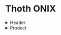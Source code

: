 # Thoth ONIX

<details>
  <summary>Header</summary>
  
  `Mandatory` `Composable`
    
  File information.
  
<details>
  <summary>Sender</summary>
  
  `Mandatory` `Composable`
  
  Information about the entity sending the file.
  
<details>
  <summary>SenderName</summary>
      
  `Mandatory`
  
  The name of the entity sending the file.
  
</details>

<details>
  <summary>EmailAddress</summary>

  `Mandatory`

  Email address of contact at sending entity.
  
</details>

</details>

<details>
  <summary>SentDateTime</summary>
    
  `Mandatory`
  
  Specifies the date and time when the file is being sent.

  YYYYMMDDThhmmss (Date e time) format recommended.
  
</details>

</details>

<details>
  <summary>Product</summary>
  
  `Mandatory` `Composable` `Repeatable`
  
  Information about the publication.

  Mandatory for each publication in the file; at least one `<Product>` tag should be included per file.
  
<details>
  <summary>RecordReference</summary>

  `Mandatory`

  Identify the information record which you send out about that product.

  **ISBN** recommended.
  
</details>

<details>
  <summary>NotificationType</summary>

  `Mandatory`

  Indicates the type of notification or update which you are sending
  
  Default: 03 (Notification confirmed on publication)

</details>

<details>
  <summary>ProductIdentifier</summary>

  `Mandatory` `Composable` `Repeatable`

  An identifier of the product.
    
<details>
  <summary>ProductIDType</summary>
  
  `Mandatory`

  ONIX code specifying the Product Identifier type provided.

  Mandatory in each occurrence of the `<ProductIdentifier>`.

  Available codes:
  <table>
    <tr>
      <th>ONIX Code</th>
      <th>Description</th>
    </tr>
    <tr>
      <td>01</td>
      <td>Proprietary</td>
    </tr>
    <tr>
      <td>06</td>
      <td>DOI</td>
    </tr>
    <tr>
      <td>13</td>
      <td>LCCN</td>
    </tr>
    <tr>
      <td>15</td>
      <td>ISBN-13</td>
    </tr>
    <tr>
      <td>23</td>
      <td>OCLC</td>
    </tr>
  </table>
</details>

<details>
  <summary>IDTypeName</summary>
  
  `Optional`
  
  A name which identifies a proprietary identifier.
  
  Must be used when, and only when, the code in the `<ProductIDType>` element indicates a proprietary identifier (ONIX code 01).
  
</details>

<details>
  <summary>IDValue</summary>

  `Mandatory`

  The identifier value of the type specified in the `<ProductIDType>` element.
  
  Mandatory in each occurrence of the `<ProductIdentifier>`.
  
</details>

</details>

<details>
  <summary>DescriptiveDetail</summary>

  `Mandatory`

  Description of the form and content of a product.

  Mandatory in any `<Product>` record.
  
<details>
  <summary>ProductComposition</summary>

  `Mandatory`

  ONIX code which indicates whether a product consists of a single item or multiple items. 
  
  Mandatory in an occurrence of <DescriptiveDetail>.

  Only `00` (Single-component retail product) currently available.
  
</details>

<details>
  <summary>ProductForm</summary>

  `Mandatory`

  Indicates the primary form of a product.

  Mandatory in an occurrence of <DescriptiveDetail>.

  Available codes:
  <table>
    <tr>
      <th>ONIX Code</th>
      <th>Description</th>
    </tr>
    <tr>
      <td>AN</td>
      <td>Downloadable and online audio file</td>
    </tr>
    <tr>
      <td>BB</td>
      <td>Hardback</td>
    </tr>
    <tr>
      <td>BC</td>
      <td>Paperback</td>
    </tr>
    <tr>
      <td>EB</td>
      <td>Digital download and online</td>
    </tr>
  </table>
  
</details>

<details>
  <summary>ProductFormDetail</summary>

  `Optional`

  Specifies the digital format.

  Mandatory when specifying a digital `<ProductForm>` (AN and EB).

  Available codes:

  **AN**
  <table>
    <tr>
      <th>ONIX Code</th>
      <th>Description</th>
    </tr>
    <tr>
      <td>A103</td>
      <td>MP3 format</td>
    </tr>
    <tr>
      <td>A104</td>
      <td>WAV format</td>
    </tr>
  </table>

  **EB**
  <table>
    <tr>
      <th>ONIX Code</th>
      <th>Description</th>
    </tr>
    <tr>
      <td>E100</td>
      <td>Other (use to Fiction Book)</td>
    </tr>
    <tr>
      <td>E101</td>
      <td>EPUB</td>
    </tr>
    <tr>
      <td>E104</td>
      <td>DOCX</td>
    </tr>
    <tr>
      <td>E105</td>
      <td>HTML</td>
    </tr>
    <tr>
      <td>E107</td>
      <td>PDF</td>
    </tr>
    <tr>
      <td>E113</td>
      <td>XHTML</td>
    </tr>
    <tr>
      <td>E116</td>
      <td>Amazon Kindle</td>
    </tr>
    <tr>
      <td>E127</td>
      <td>Mobipocket</td>
    </tr>
  </table>
  
</details>
    <details>
        <summary>PrimaryContentType</summary>
    </details>
    <details>
        <summary>Measure</summary>
        <details>
            <summary>MeasureType</summary>
        </details>
        <details>
            <summary>Measurement</summary>
        </details>
        <details>
            <summary>MeasureUnitCode</summary>
        </details>
    </details>
    <details>
        <summary>EpubLicense</summary>
        <details>
            <summary>EpubLicenseName</summary>
        </details>
        <details>
            <summary>EpubLicenseExpression</summary>
            <details>
                <summary>EpubLicenseExpressionType</summary>
            </details>
            <details>
                <summary>EpubLicenseExpressionLink</summary>
            </details>
        </details>  
    </details>
    <details>
        <summary>TitleDetail</summary>
        <details>
            <summary>TitleType</summary>
        </details>
        <details>
            <summary>TitleElement</summary>
            <details>
                <summary>TitleElementLevel</summary>
            </details>
            <details>
                <summary>TitleText</summary>
            </details>
            <details>
                <summary>Subtitle</summary>
            </details>
        </details>
    </details>
    <details>
        <summary>Contributor</summary>
        <details>
            <summary>SequenceNumber</summary>
        </details>
        <details>
            <summary>ContributorRole</summary>
        </details>
        <details>
            <summary>NameIdentifier</summary>
            <details>
                <summary>NameIDType</summary>
            </details>
            <details>
                <summary>IDValue</summary>
            </details>
        </details>
        <details>
            <summary>PersonName</summary>
        </details>
        <details>
            <summary>NamesBeforeKey</summary>
        </details>
        <details>
            <summary>KeyNames</summary>
        </details>
        <details>
            <summary>ProfessionalAffiliation</summary>
            <details>
                <summary>ProfessionalPosition</summary>
            </details>
            <details>
                <summary>Affiliation</summary>
            </details>
        </details>
        <details>
            <summary>BiographicalNote</summary>
        </details>
        <details>
            <summary>Website</summary>
            <details>
                <summary>WebsiteRole</summary>
            </details>
            <details>
                <summary>WebsiteDescription</summary>
            </details>
            <details>
                <summary>WebsiteLink</summary>
            </details>
        </details>
    </details>
    <details>
        <summary>Edition</summary>
        <details>
            <summary>EditionNumber</summary>
        </details>
    </details>
    <details>
        <summary>Language</summary>
        <details>
            <summary>LanguageRole</summary>
        </details>
        <details>
            <summary>LanguageCode</summary>
        </details>
    </details>
    <details>
        <summary>Extent</summary>
        <details>
            <summary>ExtentType</summary>
        </details>
        <details>
            <summary>ExtentValue</summary>
        </details>
        <details>
            <summary>ExtentUnit</summary>
        </details>
    </details>
    <details>
        <summary>IllustrationsNote</summary>
    </details>
    <details>
        <summary>AncillaryContent</summary>
        <details>
            <summary>AncillaryContentType</summary>
        </details>
        <details>
            <summary>AncillaryContentDescription</summary>
        </details>
        <details>
            <summary>Number</summary>
        </details>
    </details>
    <details>
        <summary>Subject</summary>
        <details>
            <summary>MainSubject</summary>
        </details>
        <details>
            <summary>SubjectSchemeIdentifier</summary>
        </details>
        <details>
            <summary>SubjectHeadingText</summary>
        </details>
        <details>
            <summary>SubjectCode</summary>
        </details>
    </details>
    <details>
        <summary>Audience</summary>
        <details>
            <summary>AudienceCodeType</summary>
        </details>
        <details>
            <summary>AudienceCodeValue</summary>
        </details>
    </details>
</details>
<details>
    <summary>CollateralDetail</summary>
    <details>
        <summary>TextContent</summary>
        <details>
            <summary>TextType</summary>
        </details>
        <details>
            <summary>ContentAudience</summary>
        </details>
        <details>
            <summary>Text</summary>
        </details>
    </details>
    <details>
        <summary>SupportingResource</summary>
        <details>
            <summary>ResourceContentType</summary>
        </details>
        <details>
            <summary>ContentAudience</summary>
        </details>
        <details>
            <summary>ResourceMode</summary>
        </details>
        <details>
            <summary>ResourceFeature</summary>
            <details>
                <summary>ResourceFeatureType</summary>
            </details>
            <details>
                <summary>FeatureNote</summary>
            </details>
        </details>
        <details>
            <summary>ResourceVersion</summary>
            <details>
                <summary>ResourceForm</summary>
            </details>
            <details>
                <summary>ResourceLink</summary>
            </details>
        </details>
    </details>
</details>
<details>
    <summary>ContentDetail</summary>
    <details>
        <summary>ContentItem</summary>
        <details>
            <summary>LevelSequenceNumber</summary>
        </details>
    </details>
    <details>
        <summary>TextItem</summary>
        <details>
            <summary>TextItemType</summary>
        </details>
        <details>
            <summary>TextItemIdentifier</summary>
            <details>
                <summary>TextItemIDType</summary>
            </details>
            <details>
                <summary>IDValue</summary>
            </details>
        </details>
    </details>
    <details>
        <summary>PageRun</summary>
        <details>
            <summary>FirstPageNumber</summary>
        </details>
        <details>
            <summary>LastPageNumber</summary>
        </details>
    </details>
    <details>
        <summary>NumberOfPages</summary>
    </details>
</details>
<details>
    <summary>PublishingDetail</summary>
    <details>
        <summary>Imprint</summary>
        <details>
            <summary>ImprintName</summary>
            <details>
                <summary>ImprintIdentifier</summary>
                <details>
                    <summary>ImprintIDType</summary>
                </details>
                <details>
                    <summary>IDTypeName</summary>
                </details>
                <details>
                    <summary>IDValue</summary>
                </details>
            </details>
        </details>
    </details>
    <details>
        <summary>Publisher</summary>
        <details>
            <summary>PublishingRole</summary>
        </details>
        <details>
            <summary>PublisherIdentifier</summary>
            <details>
                <summary>PublisherIDType</summary>
            </details>
            <details>
                <summary>IDValue</summary>
            </details>
        </details>
        <details>
            <summary>PublisherName</summary>
        </details>
        <details>
            <summary>Website</summary>
            <details>
                <summary>WebsiteRole</summary>
            </details>
            <details>
                <summary>WebsiteDescription</summary>
            </details>
            <details>
                <summary>WebsiteLink</summary>
            </details>
        </details>
        <details>
            <summary>Funding</summary>
            <details>
                <summary>FundingIdentifier</summary>
                <details>
                    <summary>FundingIDType</summary>
                </details>
                <details>
                    <summary>IDTypeName</summary>
                </details>
                <details>
                    <summary>IDValue</summary>
                </details>
            </details>
        </details>
    </details>
    <details>
        <summary>CityOfPublication</summary>
    </details>
    <details>
        <summary>PublishingStatus</summary>
    </details>
    <details>
        <summary>PublishingDate</summary>
        <details>
            <summary>PublishingDateRole</summary>
        </details>
        <details>
            <summary>Date</summary>
        </details>
    </details>
    <details>
        <summary>CopyrightStatement</summary>
        <details>
            <summary>CopyrightOwner</summary>
            <details>
                <summary>PersonName</summary>
            </details>
        </details>
    </details>
    <details>
        <summary>SalesRights</summary>
        <details>
            <summary>SalesRightsType</summary>
        </details>
        <details>
            <summary>Territory</summary>
            <details>
                <summary>RegionsIncluded</summary>
            </details>
        </details>
    </details>
</details>
<details>
    <summary>RelatedMaterial</summary>
    <details>
        <summary>RelatedWork</summary>
        <details>
            <summary>WorkRelationCode</summary>
        </details>
        <details>
            <summary>WorkIdentifier</summary>
            <details>
                <summary>WorkIDType</summary>
            </details>
            <details>
                <summary>IDValue</summary>
            </details>
        </details>
    </details>
    <details>
        <summary>RelatedProduct</summary>
        <details>
            <summary>ProductRelationCode</summary>
        </details>
        <details>
            <summary>ProductIdentifier</summary>
            <details>
                <summary>ProductIDType</summary>
            </details>
            <details>
                <summary>IDTypeName</summary>
            </details>
            <details>
                <summary>IDValue</summary>
            </details>
        </details>
    </details>
</details>
<details>
    <summary>ProductSupply</summary>
    <details>
        <summary>Market</summary>
        <details>
            <summary>Territory</summary>
            <details>
                <summary>RegionsIncluded</summary>
            </details>
        </details>
    </details>
    <details>
        <summary>SupplyDetail</summary>
        <details>
            <summary>Supplier</summary>
            <details>
                <summary>SupplierRole</summary>
            </details>
            <details>
                <summary>SupplierName</summary>
            </details>
            <details>
                <summary>Website</summary>
                <details>
                    <summary>WebsiteRole</summary>
                </details>
                <details>
                    <summary>WebsiteDescription</summary>
                </details>
                <details>
                    <summary>WebsiteLink</summary>
                </details>
            </details>
        </details>
        <details>
            <summary>ProductAvailability</summary>
        </details>
        <details>
            <summary>SupplyDate</summary>
            <details>
                <summary>SupplyDateRole</summary>
            </details>
        </details>
        <details>
            <summary>UnpricedItemType</summary>
        </details>
        <details>
            <summary>Price</summary>
            <details>
                <summary>PriceType</summary>
            </details>
            <details>
                <summary>PriceAmount</summary>
            </details>
            <details>
                <summary>CurrencyCode</summary>
            </details>
            <details>
                <summary>Territory</summary>
                <details>
                    <summary>RegionsIncluded</summary>
                </details>
            </details>
        </details>
    </details>
</details>
</details>
